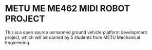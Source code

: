 # METU ME ME462 MIDI ROBOT PROJECT  

This is a open source unmanned ground vehicle platform development project, which will be carried by 5 students from METU Mechanical Engineering.

